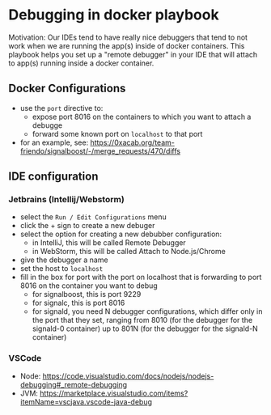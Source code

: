 # Debugging in docker playbook

Motivation: Our IDEs tend to have really nice debuggers that tend to not work when we are running the app(s) inside of docker containers. This playbook helps you set up a "remote debugger" in your IDE that will attach to app(s) running inside a docker container. 

## Docker Configurations

- use the `port` directive to:
  - expose port 8016 on the containers to which you want to attach a debugge
  - forward some known port on `localhost` to that port
- for an example, see: https://0xacab.org/team-friendo/signalboost/-/merge_requests/470/diffs

## IDE configuration 

### Jetbrains (Intellij/Webstorm)

- select the `Run / Edit Configurations` menu
- click the + sign to create a new debuger
- select the option for creating a new debubber configuration:
  - in IntelliJ, this will be called Remote Debugger
  - in WebStorm, this will be called Attach to Node.js/Chrome
- give the debugger a name 
- set the host to `localhost`
- fill in the box for port with the port on localhost that is forwarding to port 8016 on the container you want to debug
  - for signalboost, this is port 9229
  - for signalc, this is port 8016  
  - for signald, you need N debugger configurations, which differ only in the port that they set, ranging from 8010 (for the
    debugger for the signald-0 container) up to 801N (for the debugger for the signald-N container)

### VSCode

- Node: https://code.visualstudio.com/docs/nodejs/nodejs-debugging#_remote-debugging
- JVM: https://marketplace.visualstudio.com/items?itemName=vscjava.vscode-java-debug